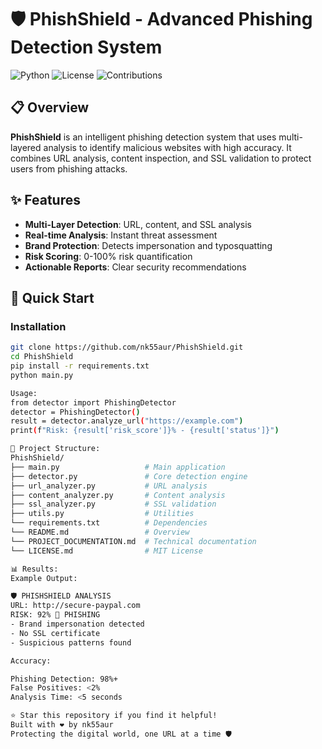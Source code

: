 # 🛡️ PhishShield - Advanced Phishing Detection System

![Python](https://img.shields.io/badge/Python-3.8+-blue.svg)
![License](https://img.shields.io/badge/License-MIT-green.svg)
![Contributions](https://img.shields.io/badge/Contributions-Welcome-brightgreen.svg)

## 📋 Overview

**PhishShield** is an intelligent phishing detection system that uses multi-layered analysis to identify malicious websites with high accuracy. It combines URL analysis, content inspection, and SSL validation to protect users from phishing attacks.

## ✨ Features

- **Multi-Layer Detection**: URL, content, and SSL analysis
- **Real-time Analysis**: Instant threat assessment
- **Brand Protection**: Detects impersonation and typosquatting
- **Risk Scoring**: 0-100% risk quantification
- **Actionable Reports**: Clear security recommendations

## 🚀 Quick Start

### Installation
```bash
git clone https://github.com/nk55aur/PhishShield.git
cd PhishShield
pip install -r requirements.txt
python main.py

Usage:
from detector import PhishingDetector
detector = PhishingDetector()
result = detector.analyze_url("https://example.com")
print(f"Risk: {result['risk_score']}% - {result['status']}")

📁 Project Structure:
PhishShield/
├── main.py                   # Main application
├── detector.py               # Core detection engine
├── url_analyzer.py           # URL analysis
├── content_analyzer.py       # Content analysis
├── ssl_analyzer.py           # SSL validation
├── utils.py                  # Utilities
└── requirements.txt          # Dependencies
└── README.md                 # Overview
└── PROJECT_DOCUMENTATION.md  # Technical documentation
└── LICENSE.md                # MIT License

📊 Results:
Example Output:

🛡️ PHISHSHIELD ANALYSIS
URL: http://secure-paypal.com
RISK: 92% 🚨 PHISHING
- Brand impersonation detected
- No SSL certificate
- Suspicious patterns found

Accuracy:

Phishing Detection: 98%+
False Positives: <2%
Analysis Time: <5 seconds

⭐ Star this repository if you find it helpful!
Built with ❤️ by nk55aur
Protecting the digital world, one URL at a time 🛡️


